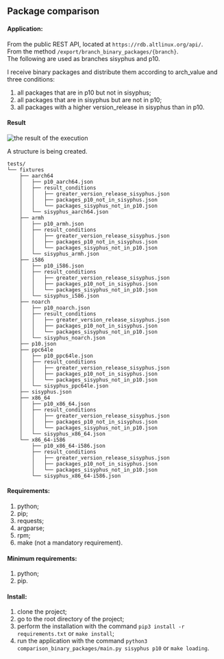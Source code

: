 ## Package comparison  

#### Application:

From the public REST API, located at ```https://rdb.altlinux.org/api/```.  
From the method ```/export/branch_binary_packages/{branch}```.  
The following are used as branches sisyphus and p10.  

I receive binary packages and distribute them according to arch_value and three conditions:  

1) all packages that are in p10 but not in sisyphus;
2) all packages that are in sisyphus but are not in p10;
3) all packages with a higher version_release in sisyphus than in p10.

#### Result  

![the result of the execution](https://github.com/zitaker/package-comparison/assets/92075508/3051b7e0-b2a7-4921-baa1-6ff7ff344444)  

A structure is being created.  

```
tests/
└── fixtures
    ├── aarch64
    │   ├── p10_aarch64.json
    │   ├── result_conditions
    │   │   ├── greater_version_release_sisyphus.json
    │   │   ├── packages_p10_not_in_sisyphus.json
    │   │   └── packages_sisyphus_not_in_p10.json
    │   └── sisyphus_aarch64.json
    ├── armh
    │   ├── p10_armh.json
    │   ├── result_conditions
    │   │   ├── greater_version_release_sisyphus.json
    │   │   ├── packages_p10_not_in_sisyphus.json
    │   │   └── packages_sisyphus_not_in_p10.json
    │   └── sisyphus_armh.json
    ├── i586
    │   ├── p10_i586.json
    │   ├── result_conditions
    │   │   ├── greater_version_release_sisyphus.json
    │   │   ├── packages_p10_not_in_sisyphus.json
    │   │   └── packages_sisyphus_not_in_p10.json
    │   └── sisyphus_i586.json
    ├── noarch
    │   ├── p10_noarch.json
    │   ├── result_conditions
    │   │   ├── greater_version_release_sisyphus.json
    │   │   ├── packages_p10_not_in_sisyphus.json
    │   │   └── packages_sisyphus_not_in_p10.json
    │   └── sisyphus_noarch.json
    ├── p10.json
    ├── ppc64le
    │   ├── p10_ppc64le.json
    │   ├── result_conditions
    │   │   ├── greater_version_release_sisyphus.json
    │   │   ├── packages_p10_not_in_sisyphus.json
    │   │   └── packages_sisyphus_not_in_p10.json
    │   └── sisyphus_ppc64le.json
    ├── sisyphus.json
    ├── x86_64
    │   ├── p10_x86_64.json
    │   ├── result_conditions
    │   │   ├── greater_version_release_sisyphus.json
    │   │   ├── packages_p10_not_in_sisyphus.json
    │   │   └── packages_sisyphus_not_in_p10.json
    │   └── sisyphus_x86_64.json
    └── x86_64-i586
        ├── p10_x86_64-i586.json
        ├── result_conditions
        │   ├── greater_version_release_sisyphus.json
        │   ├── packages_p10_not_in_sisyphus.json
        │   └── packages_sisyphus_not_in_p10.json
        └── sisyphus_x86_64-i586.json

```

#### Requirements:  

1. python;  
2. pip;  
3. requests;  
4. argparse;
5. rpm;
6. make (not a mandatory requirement).  

#### Minimum requirements:  

1. python;  
2. pip.  

#### Install:  

1. clone the project;
2. go to the root directory of the project;
3. perform the installation with the command ```pip3 install -r requirements.txt``` or ```make install```;
4. run the application with the command ```python3 comparison_binary_packages/main.py sisyphus p10``` or ```make loading```.

